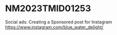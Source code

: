 # NM2023TMID01253
Social ads: Creating a Sponsored post for Instagram
https://www.instagram.com/blue_water_delight/
